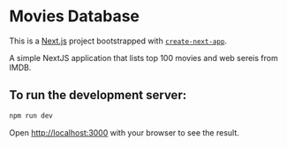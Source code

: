 # Movies Database

This is a [Next.js](https://nextjs.org/) project bootstrapped with [`create-next-app`](https://github.com/vercel/next.js/tree/canary/packages/create-next-app).

A simple NextJS application that lists top 100 movies and web sereis from IMDB.

## To run the development server:

```bash
npm run dev
```

Open [http://localhost:3000](http://localhost:3000) with your browser to see the result.
